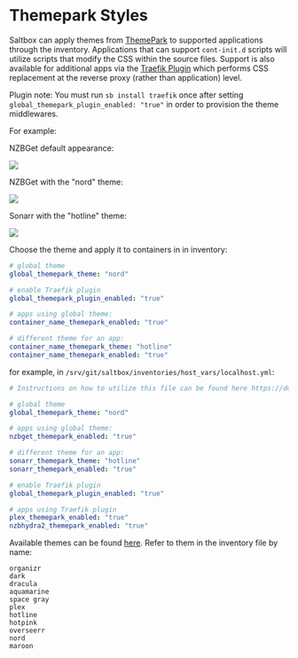 # Themepark Styles

Saltbox can apply themes from [ThemePark](https://docs.theme-park.dev/theme-options/) to supported applications through the inventory. Applications that can support `cont-init.d` scripts will utilize scripts that modify the CSS within the source files. Support is also available for additional apps via the [Traefik Plugin](https://github.com/packruler/traefik-themepark) which performs CSS replacement at the reverse proxy (rather than application) level.

Plugin note: You must run `sb install traefik` once after setting `global_themepark_plugin_enabled: "true"` in order to provision the theme middlewares.

For example:

NZBGet default appearance:

![](images/nzbget-before.png)


NZBGet with the "nord" theme:

![](images/nzbget-nord.png)


Sonarr with the "hotline" theme:

![](images/sonarr-hotline.png)


Choose the theme and apply it to containers in in inventory:

```yaml
# global theme
global_themepark_theme: "nord"

# enable Traefik plugin
global_themepark_plugin_enabled: "true"

# apps using global theme:
container_name_themepark_enabled: "true"

# different theme for an app:
container_name_themepark_theme: "hotline"
container_name_themepark_enabled: "true"

```
for example, in `/srv/git/saltbox/inventories/host_vars/localhost.yml`:

```yaml
# Instructions on how to utilize this file can be found here https://docs.saltbox.dev/saltbox/inventory/

# global theme
global_themepark_theme: "nord"

# apps using global theme:
nzbget_themepark_enabled: "true"

# different theme for an app:
sonarr_themepark_theme: "hotline"
sonarr_themepark_enabled: "true"

# enable Traefik plugin
global_themepark_plugin_enabled: "true"

# apps using Traefik plugin
plex_themepark_enabled: "true"
nzbhydra2_themepark_enabled: "true"
```

Available themes can be found [here](https://docs.theme-park.dev/theme-options/).  Refer to them in the inventory file by name:

```
organizr
dark
dracula
aquamarine
space gray
plex
hotline
hotpink
overseerr
nord
maroon
```
